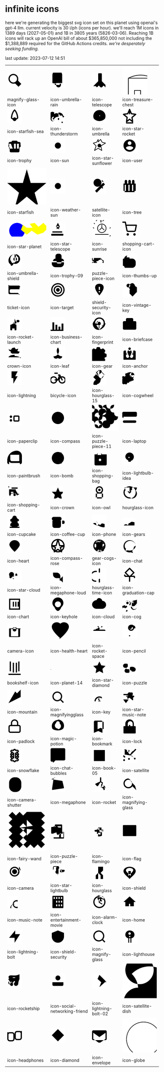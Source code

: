 # infinite icons

here we're generating the biggest svg icon set on this planet using openai's gpt-4 llm. current velocity is 30 i/ph (icons per hour). we'll reach 1M icons in 1389 days (2027-05-01) and 1B in 3805 years (5826-03-06). Reaching 1B icons will rack up an OpenAI bill of about $365,850,000 not including the $1,388,889 required for the GitHub Actions credits. _we're desperately seeking funding._

last update: 2023-07-12 14:51

|  |  |  |  |
| ---- | ---- | ---- | ---- |
| ![icons/magnify-glass-icon](icons/magnify-glass-icon.svg) | ![icons/icon-umbrella-rain](icons/icon-umbrella-rain.svg) | ![icons/icon-telescope](icons/icon-telescope.svg) | ![icons/icon-treasure-chest](icons/icon-treasure-chest.svg) 
| magnify-glass-icon | icon-umbrella-rain | icon-telescope | icon-treasure-chest 
| ![icons/icon-starfish-sea](icons/icon-starfish-sea.svg) | ![icons/icon-thunderstorm](icons/icon-thunderstorm.svg) | ![icons/icon-umbrella](icons/icon-umbrella.svg) | ![icons/icon-star-rocket](icons/icon-star-rocket.svg) 
| icon-starfish-sea | icon-thunderstorm | icon-umbrella | icon-star-rocket 
| ![icons/icon-trophy](icons/icon-trophy.svg) | ![icons/icon-sun](icons/icon-sun.svg) | ![icons/icon-star-sunflower](icons/icon-star-sunflower.svg) | ![icons/icon-user](icons/icon-user.svg) 
| icon-trophy | icon-sun | icon-star-sunflower | icon-user 
| ![icons/icon-starfish](icons/icon-starfish.svg) | ![icons/icon-weather-sun](icons/icon-weather-sun.svg) | ![icons/satellite-icon](icons/satellite-icon.svg) | ![icons/icon-tree](icons/icon-tree.svg) 
| icon-starfish | icon-weather-sun | satellite-icon | icon-tree 
| ![icons/icon-star-planet](icons/icon-star-planet.svg) | ![icons/icon-star-telescope](icons/icon-star-telescope.svg) | ![icons/icon-sunrise](icons/icon-sunrise.svg) | ![icons/shopping-cart-icon](icons/shopping-cart-icon.svg) 
| icon-star-planet | icon-star-telescope | icon-sunrise | shopping-cart-icon 
| ![icons/icon-umbrella-shield](icons/icon-umbrella-shield.svg) | ![icons/icon-trophy-09](icons/icon-trophy-09.svg) | ![icons/puzzle-piece-icon](icons/puzzle-piece-icon.svg) | ![icons/icon-thumbs-up](icons/icon-thumbs-up.svg) 
| icon-umbrella-shield | icon-trophy-09 | puzzle-piece-icon | icon-thumbs-up 
| ![icons/ticket-icon](icons/ticket-icon.svg) | ![icons/icon-target](icons/icon-target.svg) | ![icons/shield-security-icon](icons/shield-security-icon.svg) | ![icons/icon-vintage-key](icons/icon-vintage-key.svg) 
| ticket-icon | icon-target | shield-security-icon | icon-vintage-key 
| ![icons/icon-rocket-launch](icons/icon-rocket-launch.svg) | ![icons/icon-business-chart](icons/icon-business-chart.svg) | ![icons/icon-fingerprint](icons/icon-fingerprint.svg) | ![icons/icon-briefcase](icons/icon-briefcase.svg) 
| icon-rocket-launch | icon-business-chart | icon-fingerprint | icon-briefcase 
| ![icons/crown-icon](icons/crown-icon.svg) | ![icons/icon-leaf](icons/icon-leaf.svg) | ![icons/icon-gear](icons/icon-gear.svg) | ![icons/icon-anchor](icons/icon-anchor.svg) 
| crown-icon | icon-leaf | icon-gear | icon-anchor 
| ![icons/icon-lightning](icons/icon-lightning.svg) | ![icons/bicycle-icon](icons/bicycle-icon.svg) | ![icons/icon-hourglass-15](icons/icon-hourglass-15.svg) | ![icons/icon-cogwheel](icons/icon-cogwheel.svg) 
| icon-lightning | bicycle-icon | icon-hourglass-15 | icon-cogwheel 
| ![icons/icon-paperclip](icons/icon-paperclip.svg) | ![icons/icon-compass](icons/icon-compass.svg) | ![icons/icon-puzzle-piece-11](icons/icon-puzzle-piece-11.svg) | ![icons/icon-laptop](icons/icon-laptop.svg) 
| icon-paperclip | icon-compass | icon-puzzle-piece-11 | icon-laptop 
| ![icons/icon-paintbrush](icons/icon-paintbrush.svg) | ![icons/icon-bomb](icons/icon-bomb.svg) | ![icons/icon-shopping-bag](icons/icon-shopping-bag.svg) | ![icons/icon-lightbulb-idea](icons/icon-lightbulb-idea.svg) 
| icon-paintbrush | icon-bomb | icon-shopping-bag | icon-lightbulb-idea 
| ![icons/icon-shopping-cart](icons/icon-shopping-cart.svg) | ![icons/icon-crown](icons/icon-crown.svg) | ![icons/icon-owl](icons/icon-owl.svg) | ![icons/hourglass-icon](icons/hourglass-icon.svg) 
| icon-shopping-cart | icon-crown | icon-owl | hourglass-icon 
| ![icons/icon-cupcake](icons/icon-cupcake.svg) | ![icons/icon-coffee-cup](icons/icon-coffee-cup.svg) | ![icons/icon-phone](icons/icon-phone.svg) | ![icons/icon-gears](icons/icon-gears.svg) 
| icon-cupcake | icon-coffee-cup | icon-phone | icon-gears 
| ![icons/icon-heart](icons/icon-heart.svg) | ![icons/icon-compass-rose](icons/icon-compass-rose.svg) | ![icons/gear-cogs-icon](icons/gear-cogs-icon.svg) | ![icons/icon-chat](icons/icon-chat.svg) 
| icon-heart | icon-compass-rose | gear-cogs-icon | icon-chat 
| ![icons/icon-star-cloud](icons/icon-star-cloud.svg) | ![icons/icon-megaphone-loud](icons/icon-megaphone-loud.svg) | ![icons/hourglass-time-icon](icons/hourglass-time-icon.svg) | ![icons/icon-graduation-cap](icons/icon-graduation-cap.svg) 
| icon-star-cloud | icon-megaphone-loud | hourglass-time-icon | icon-graduation-cap 
| ![icons/icon-chart](icons/icon-chart.svg) | ![icons/icon-keyhole](icons/icon-keyhole.svg) | ![icons/icon-cloud](icons/icon-cloud.svg) | ![icons/icon-cog](icons/icon-cog.svg) 
| icon-chart | icon-keyhole | icon-cloud | icon-cog 
| ![icons/camera-icon](icons/camera-icon.svg) | ![icons/icon-health-heart](icons/icon-health-heart.svg) | ![icons/icon-rocket-space](icons/icon-rocket-space.svg) | ![icons/icon-pencil](icons/icon-pencil.svg) 
| camera-icon | icon-health-heart | icon-rocket-space | icon-pencil 
| ![icons/bookshelf-icon](icons/bookshelf-icon.svg) | ![icons/icon-planet-14](icons/icon-planet-14.svg) | ![icons/icon-star-diamond](icons/icon-star-diamond.svg) | ![icons/icon-puzzle](icons/icon-puzzle.svg) 
| bookshelf-icon | icon-planet-14 | icon-star-diamond | icon-puzzle 
| ![icons/icon-mountain](icons/icon-mountain.svg) | ![icons/icon-magnifyingglass](icons/icon-magnifyingglass.svg) | ![icons/icon-key](icons/icon-key.svg) | ![icons/icon-star-music-note](icons/icon-star-music-note.svg) 
| icon-mountain | icon-magnifyingglass | icon-key | icon-star-music-note 
| ![icons/icon-padlock](icons/icon-padlock.svg) | ![icons/icon-magic-potion](icons/icon-magic-potion.svg) | ![icons/icon-bookmark](icons/icon-bookmark.svg) | ![icons/icon-lock](icons/icon-lock.svg) 
| icon-padlock | icon-magic-potion | icon-bookmark | icon-lock 
| ![icons/icon-snowflake](icons/icon-snowflake.svg) | ![icons/icon-chat-bubbles](icons/icon-chat-bubbles.svg) | ![icons/icon-book-05](icons/icon-book-05.svg) | ![icons/icon-satellite](icons/icon-satellite.svg) 
| icon-snowflake | icon-chat-bubbles | icon-book-05 | icon-satellite 
| ![icons/icon-camera-shutter](icons/icon-camera-shutter.svg) | ![icons/icon-megaphone](icons/icon-megaphone.svg) | ![icons/icon-rocket](icons/icon-rocket.svg) | ![icons/icon-magnifying-glass](icons/icon-magnifying-glass.svg) 
| icon-camera-shutter | icon-megaphone | icon-rocket | icon-magnifying-glass 
| ![icons/icon-fairy-wand](icons/icon-fairy-wand.svg) | ![icons/icon-puzzle-piece](icons/icon-puzzle-piece.svg) | ![icons/icon-flamingo](icons/icon-flamingo.svg) | ![icons/icon-flag](icons/icon-flag.svg) 
| icon-fairy-wand | icon-puzzle-piece | icon-flamingo | icon-flag 
| ![icons/icon-camera](icons/icon-camera.svg) | ![icons/icon-star-lightbulb](icons/icon-star-lightbulb.svg) | ![icons/icon-hourglass](icons/icon-hourglass.svg) | ![icons/icon-shield](icons/icon-shield.svg) 
| icon-camera | icon-star-lightbulb | icon-hourglass | icon-shield 
| ![icons/icon-music-note](icons/icon-music-note.svg) | ![icons/icon-entertainment-movie](icons/icon-entertainment-movie.svg) | ![icons/icon-alarm-clock](icons/icon-alarm-clock.svg) | ![icons/icon-home](icons/icon-home.svg) 
| icon-music-note | icon-entertainment-movie | icon-alarm-clock | icon-home 
| ![icons/icon-lightning-bolt](icons/icon-lightning-bolt.svg) | ![icons/icon-shield-security](icons/icon-shield-security.svg) | ![icons/icon-magnify-glass](icons/icon-magnify-glass.svg) | ![icons/icon-lighthouse](icons/icon-lighthouse.svg) 
| icon-lightning-bolt | icon-shield-security | icon-magnify-glass | icon-lighthouse 
| ![icons/icon-rocketship](icons/icon-rocketship.svg) | ![icons/icon-social-networking-friend](icons/icon-social-networking-friend.svg) | ![icons/icon-lightning-bolt-02](icons/icon-lightning-bolt-02.svg) | ![icons/icon-satellite-dish](icons/icon-satellite-dish.svg) 
| icon-rocketship | icon-social-networking-friend | icon-lightning-bolt-02 | icon-satellite-dish 
| ![icons/icon-headphones](icons/icon-headphones.svg) | ![icons/icon-diamond](icons/icon-diamond.svg) | ![icons/icon-envelope](icons/icon-envelope.svg) | ![icons/icon-globe](icons/icon-globe.svg) 
| icon-headphones | icon-diamond | icon-envelope | icon-globe 


